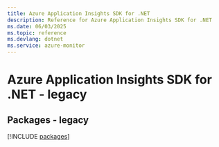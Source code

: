 ```yaml
---
title: Azure Application Insights SDK for .NET
description: Reference for Azure Application Insights SDK for .NET
ms.date: 06/03/2025
ms.topic: reference
ms.devlang: dotnet
ms.service: azure-monitor
---
```

# Azure Application Insights SDK for .NET - legacy
## Packages - legacy
[!INCLUDE [packages](application-insights-index.md)]